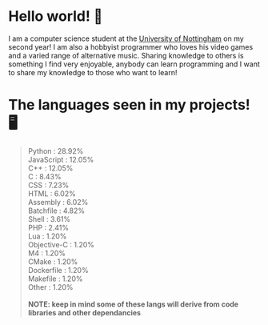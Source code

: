 # Hello world! 👋

I am a computer science student at the [University of Nottingham](https://cs.nott.ac.uk) on my second year! I am also a hobbyist programmer who loves his video games and a varied range of alternative music. Sharing knowledge to others is something I find very enjoyable, anybody can learn programming and I want to share my knowledge to those who want to learn!


# The languages seen in my projects! 🖥️
> Python :        28.92%  <br />
> JavaScript :    12.05%  <br />
> C++ :           12.05%  <br />
> C :             8.43%   <br />
> CSS :           7.23%   <br />
> HTML :          6.02%   <br />
> Assembly :      6.02%   <br />
> Batchfile :      4.82%   <br />
> Shell :         3.61%   <br />
> PHP :           2.41%   <br />
> Lua :           1.20%   <br />
> Objective-C :   1.20%   <br />
> M4 :            1.20%   <br />
> CMake :         1.20%   <br />
> Dockerfile :     1.20%   <br />
> Makefile :       1.20%   <br />
> Other :         1.20%   <br /><br />
**NOTE: keep in mind some of these langs will derive from code libraries and other dependancies**
